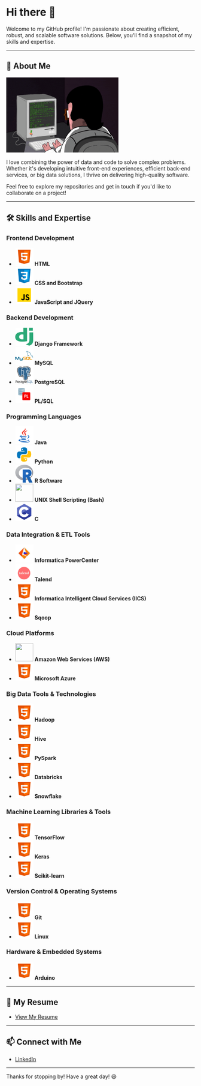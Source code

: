 # Hi there 👋

Welcome to my GitHub profile! I'm passionate about creating efficient, robust, and scalable software solutions. Below, you'll find a snapshot of my skills and expertise.

---

## 🌟 About Me

<img src="./Images & GIFs/Coder.gif" width="300" height="200" alt="Coding Animation">

I love combining the power of data and code to solve complex problems. Whether it's developing intuitive front-end experiences, efficient back-end services, or big data solutions, I thrive on delivering high-quality software.

Feel free to explore my repositories and get in touch if you'd like to collaborate on a project!

---

## 🛠️ Skills and Expertise

### Frontend Development
- <img src="./Images & GIFs/HTML.png" width="48" height="48"> **HTML**
- <img src="./Images & GIFs/CSS.png" width="48" height="48"> **CSS and Bootstrap**
- <img src="./Images & GIFs/JS.png" width="48" height="48"> **JavaScript and JQuery**

### Backend Development
- <img src="./Images & GIFs/django.svg" width="48" height="48"> **Django Framework**
- <img src="./Images & GIFs/mysql-original-wordmark.svg" width="48" height="48"> **MySQL**
- <img src="./Images & GIFs/postgresql-original-wordmark.svg" width="48" height="48"> **PostgreSQL**
- <img src="./Images & GIFs/plsql.png" width="48" height="48"> **PL/SQL**

### Programming Languages
- <img src="./Images & GIFs/java.png" width="48" height="48"> **Java**
- <img src="./Images & GIFs/py.png" width="48" height="48"> **Python**
- <img src="./Images & GIFs/R.png" width="48" height="48"> **R Software**
- <img src="./Images & GIFs/gnu_bash_icon.svg" width="48" height="48"> **UNIX Shell Scripting (Bash)**
- <img src="./Images & GIFs/c.png" width="48" height="48"> **C**

### Data Integration & ETL Tools
- <img src="./Images & GIFs/infa.jpg" width="48" height="48"> **Informatica PowerCenter**
- <img src="./Images & GIFs/talend.png" width="48" height="48"> **Talend**
- <img src="./Images & GIFs/html.png" width="48" height="48"> **Informatica Intelligent Cloud Services (IICS)**
- <img src="./Images & GIFs/html.png" width="48" height="48"> **Sqoop**

### Cloud Platforms
- <img src="./Images & GIFs/AWS.jpg" width="48" height="48"> **Amazon Web Services (AWS)**
- <img src="./Images & GIFs/html.png" width="48" height="48"> **Microsoft Azure**

### Big Data Tools & Technologies
- <img src="./Images & GIFs/html.png" width="48" height="48"> **Hadoop**
- <img src="./Images & GIFs/html.png" width="48" height="48"> **Hive**
- <img src="./Images & GIFs/html.png" width="48" height="48"> **PySpark**
- <img src="./Images & GIFs/html.png" width="48" height="48"> **Databricks**
- <img src="./Images & GIFs/html.png" width="48" height="48"> **Snowflake**

### Machine Learning Libraries & Tools 
- <img src="./Images & GIFs/html.png" width="48" height="48"> **TensorFlow**
- <img src="./Images & GIFs/html.png" width="48" height="48"> **Keras**
- <img src="./Images & GIFs/html.png" width="48" height="48"> **Scikit-learn**

### Version Control & Operating Systems
- <img src="./Images & GIFs/html.png" width="48" height="48"> **Git**
- <img src="./Images & GIFs/html.png" width="48" height="48"> **Linux**

### Hardware & Embedded Systems 
- <img src="./Images & GIFs/html.png" width="48" height="48"> **Arduino**

---

## 📄 My Resume 
- [View My Resume](https://github.com/yourusername/yourrepository/raw/main/assets/yourresume.pdf)

---

## 📫 Connect with Me

- [LinkedIn](https://www.linkedin.com)

---

Thanks for stopping by! Have a great day! 😃
